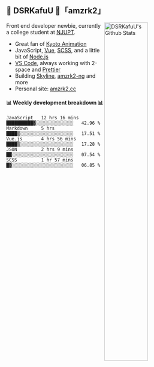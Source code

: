 ## 🍥 DSRKafuU 🍥「amzrk2」

<img align="right" alt="DSRKafuU's Github Stats" width="48%" src="https://github-readme-stats.vercel.app/api?username=amzrk2&count_private=true&show_icons=true&title_color=7793cc&icon_color=7793cc&text_color=595858&bg_color=ffffff" />

Front end developer newbie, currently a college student at [NJUPT](https://www.njupt.edu.cn/).

- Great fan of [Kyoto Animation](https://www.kyotoanimation.co.jp/)
- JavaScript, [Vue](https://vuejs.org/), [SCSS](https://sass-lang.com/), and a little bit of [Node.js](https://nodejs.org/)
- [VS Code](https://code.visualstudio.com), always working with 2-space and [Prettier](https://prettier.io/)
- Building [Skyline](https://github.com/amzrk2/skyline-overlay), [amzrk2-ng](https://github.com/amzrk2/amzrk2-ng) and more
- Personal site: [amzrk2.cc](https://amzrk2.cc/)

#### :bar_chart: Weekly development breakdown :bar_chart:

<!--START_SECTION:waka-->
```text
JavaScript   12 hrs 16 mins  ██████████▓░░░░░░░░░░░░░░   42.96 % 
Markdown     5 hrs           ████▒░░░░░░░░░░░░░░░░░░░░   17.51 % 
Vue.js       4 hrs 56 mins   ████▒░░░░░░░░░░░░░░░░░░░░   17.28 % 
JSON         2 hrs 9 mins    ██░░░░░░░░░░░░░░░░░░░░░░░   07.54 % 
SCSS         1 hr 57 mins    █▓░░░░░░░░░░░░░░░░░░░░░░░   06.85 % 
```
<!--END_SECTION:waka-->
